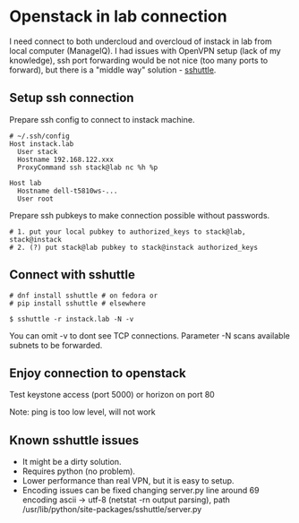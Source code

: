 Openstack in lab connection
===========================

I need connect to both undercloud and overcloud of instack in lab from local computer (ManageIQ). I had issues with OpenVPN setup (lack of my knowledge), ssh port forwarding would be not nice (too many ports to forward), but there is a "middle way" solution - [sshuttle](https://github.com/sshuttle/sshuttle).

Setup ssh connection
-----------------------

Prepare ssh config to connect to instack machine.

```
# ~/.ssh/config
Host instack.lab
  User stack
  Hostname 192.168.122.xxx
  ProxyCommand ssh stack@lab nc %h %p

Host lab
  Hostname dell-t5810ws-...
  User root
```

Prepare ssh pubkeys to make connection possible without passwords.

```
# 1. put your local pubkey to authorized_keys to stack@lab, stack@instack
# 2. (?) put stack@lab pubkey to stack@instack authorized_keys
```

Connect with sshuttle
---------------------

```
# dnf install sshuttle # on fedora or
# pip install sshuttle # elsewhere
```

```
$ sshuttle -r instack.lab -N -v
```

You can omit -v to dont see TCP connections. Parameter -N scans available subnets to be forwarded.

Enjoy connection to openstack
---------------------------

Test keystone access (port 5000) or horizon on port 80

Note: ping is too low level, will not work

Known sshuttle issues
---------------------

 * It might be a dirty solution.
 * Requires python (no problem).
 * Lower performance than real VPN, but it is easy to setup.
 * Encoding issues can be fixed changing server.py line around 69 encoding ascii -> utf-8 (netstat -rn output parsing), path /usr/lib/python<VERSION>/site-packages/sshuttle/server.py

